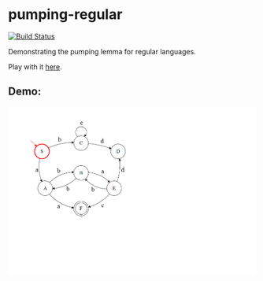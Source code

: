 pumping-regular
===============

[![Build Status](https://travis-ci.org/jvoigtlaender/pumping-regular.svg?branch=master)](https://travis-ci.org/jvoigtlaender/pumping-regular)

Demonstrating the pumping lemma for regular languages.

Play with it [here](https://jvoigtlaender.github.io/pumping-regular).

Demo:
-----

![Pumping Lemma Demo](demo.gif)

